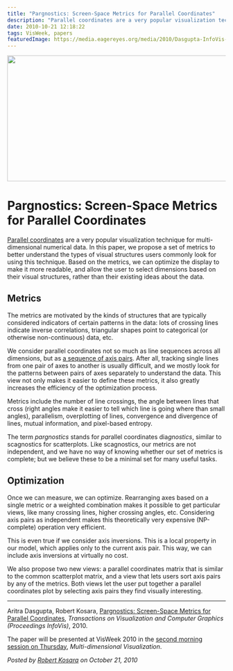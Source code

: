```yaml
---
title: "Pargnostics: Screen-Space Metrics for Parallel Coordinates"
description: "Parallel coordinates are a very popular visualization technique for multi-dimensional numerical data. In this paper, we propose a set of metrics to better understand the types of visual structures users commonly look for using this technique. Based on the metrics, we can optimize the display to make it more readable, and allow the user to select dimensions based on their visual structures, rather than their existing ideas about the data."
date: 2010-10-21 12:18:22
tags: VisWeek, papers
featuredImage: https://media.eagereyes.org/media/2010/Dasgupta-InfoVis-2010.png
---
```


<p align="center"><img src="https://media.eagereyes.org/media/2010/Dasgupta-InfoVis-2010.png" alt="" width="560" height="290" /></p>

# Pargnostics: Screen-Space Metrics for Parallel Coordinates

<a href="http://eagereyes.org/techniques/parallel-coordinates">Parallel coordinates</a> are a very popular visualization technique for multi-dimensional numerical data. In this paper, we propose a set of metrics to better understand the types of visual structures users commonly look for using this technique. Based on the metrics, we can optimize the display to make it more readable, and allow the user to select dimensions based on their visual structures, rather than their existing ideas about the data.

## Metrics

The metrics are motivated by the kinds of structures that are typically considered indicators of certain patterns in the data: lots of crossing lines indicate inverse correlations, triangular shapes point to categorical (or otherwise non-continuous) data, etc.

We consider parallel coordinates not so much as line sequences across all dimensions, but as <a href="http://eagereyes.org/techniques/parallel-coordinates">a sequence of axis pairs</a>. After all, tracking single lines from one pair of axes to another is usually difficult, and we mostly look for the patterns between pairs of axes separately to understand the data. This view not only makes it easier to define these metrics, it also greatly increases the efficiency of the optimization process.

Metrics include the number of line crossings, the angle between lines that cross (right angles make it easier to tell which line is going where than small angles), parallelism, overplotting of lines, convergence and divergence of lines, mutual information, and pixel-based entropy.

The term <em>pargnostics</em> stands for <em>par</em>allel coordinates dia<em>gnostics</em>, similar to scagnostics for scatterplots. Like scagnostics, our metrics are not independent, and we have no way of knowing whether our set of metrics is complete; but we believe these to be a minimal set for many useful tasks.

## Optimization

Once we can measure, we can optimize. Rearranging axes based on a single metric or a weighted combination makes it possible to get particular views, like many crossing lines, higher crossing angles, etc. Considering axis pairs as independent makes this theoretically very expensive (NP-complete) operation very efficient.

This is even true if we consider axis inversions. This is a local property in our model, which applies only to the current axis pair. This way, we can include axis inversions at virtually no cost.

We also propose two new views: a parallel coordinates matrix that is similar to the common scatterplot matrix, and a view that lets users sort axis pairs by any of the metrics. Both views let the user put together a parallel coordinates plot by selecting axis pairs they find visually interesting.

<hr />

Aritra Dasgupta, Robert Kosara, <a href="/publications/Dasgupta-InfoVis-2010">Pargnostics: Screen-Space Metrics for Parallel Coordinates</a>,
<em>Transactions on Visualization and Computer Graphics (Proceedings InfoVis)</em>, 2010.

The paper will be presented at VisWeek 2010 in the <a href="http://vis.computer.org/VisWeek2010/schedule/thursday.html">second morning session on Thursday</a>, <em>Multi-dimensional Visualization</em>.


_Posted by <a href="/about">Robert Kosara</a> on October 21, 2010_



